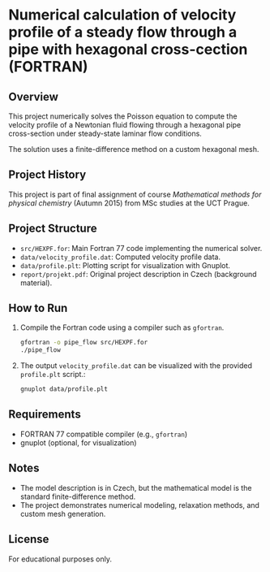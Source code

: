 # Numerical calculation of velocity profile of a steady flow through a pipe with hexagonal cross-cection (FORTRAN)

## Overview
This project numerically solves the Poisson equation to compute the velocity profile of a Newtonian fluid flowing through a hexagonal pipe cross-section under steady-state laminar flow conditions.

The solution uses a finite-difference method on a custom hexagonal mesh.

## Project History
This project is part of final assignment of course *Mathematical methods for physical chemistry* (Autumn 2015) from MSc studies at the UCT Prague.

## Project Structure
- `src/HEXPF.for`: Main Fortran 77 code implementing the numerical solver.
- `data/velocity_profile.dat`: Computed velocity profile data.
- `data/profile.plt`: Plotting script for visualization with Gnuplot.
- `report/projekt.pdf`: Original project description in Czech (background material).

## How to Run
1. Compile the Fortran code using a compiler such as `gfortran`.
    ```bash
    gfortran -o pipe_flow src/HEXPF.for
    ./pipe_flow
    ```
2. The output `velocity_profile.dat` can be visualized with the provided `profile.plt` script.:
    ```bash
    gnuplot data/profile.plt
    ```

## Requirements
- FORTRAN 77 compatible compiler (e.g., `gfortran`)
- gnuplot (optional, for visualization)

## Notes
- The model description is in Czech, but the mathematical model is the standard finite-difference method.
- The project demonstrates numerical modeling, relaxation methods, and custom mesh generation.

## License
For educational purposes only.